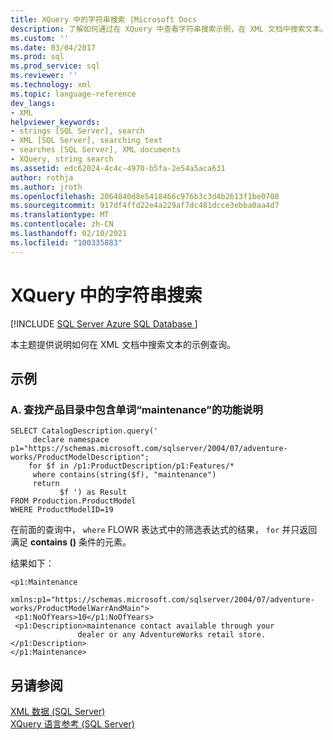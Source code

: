 ```yaml
---
title: XQuery 中的字符串搜索 |Microsoft Docs
description: 了解如何通过在 XQuery 中查看字符串搜索示例，在 XML 文档中搜索文本。
ms.custom: ''
ms.date: 03/04/2017
ms.prod: sql
ms.prod_service: sql
ms.reviewer: ''
ms.technology: xml
ms.topic: language-reference
dev_langs:
- XML
helpviewer_keywords:
- strings [SQL Server], search
- XML [SQL Server], searching text
- searches [SQL Server], XML documents
- XQuery, string search
ms.assetid: edc62024-4c4c-4970-b5fa-2e54a5aca631
author: rothja
ms.author: jroth
ms.openlocfilehash: 2064840d8e5418466c976b3c3d4b2613f1be0708
ms.sourcegitcommit: 917df4ffd22e4a229af7dc481dcce3ebba0aa4d7
ms.translationtype: MT
ms.contentlocale: zh-CN
ms.lasthandoff: 02/10/2021
ms.locfileid: "100335883"
---
```

# <a name="string-search-in-xquery"></a>XQuery 中的字符串搜索
[!INCLUDE [SQL Server Azure SQL Database ](../includes/applies-to-version/sqlserver.md)]

  本主题提供说明如何在 XML 文档中搜索文本的示例查询。  
  
## <a name="examples"></a>示例  
  
### <a name="a-find-feature-descriptions-that-contain-the-word-maintenance-in-the-product-catalog"></a>A. 查找产品目录中包含单词“maintenance”的功能说明  
  
```  
SELECT CatalogDescription.query('  
     declare namespace p1="https://schemas.microsoft.com/sqlserver/2004/07/adventure-works/ProductModelDescription";  
    for $f in /p1:ProductDescription/p1:Features/*  
     where contains(string($f), "maintenance")  
     return  
           $f ') as Result  
FROM Production.ProductModel  
WHERE ProductModelID=19  
```  
  
 在前面的查询中， `where` FLOWR 表达式中的筛选表达式的结果， `for` 并只返回满足 **contains ()** 条件的元素。  
  
 结果如下：  
  
```  
<p1:Maintenance     
      xmlns:p1="https://schemas.microsoft.com/sqlserver/2004/07/adventure-works/ProductModelWarrAndMain">  
 <p1:NoOfYears>10</p1:NoOfYears>  
 <p1:Description>maintenance contact available through your   
               dealer or any AdventureWorks retail store.</p1:Description>  
</p1:Maintenance>  
```  
  
## <a name="see-also"></a>另请参阅  
 [XML 数据 (SQL Server)](../relational-databases/xml/xml-data-sql-server.md)   
 [XQuery 语言参考 (SQL Server)](../xquery/xquery-language-reference-sql-server.md)  
  
  
